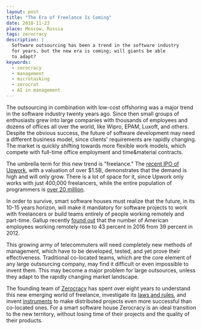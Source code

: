 ```yaml
---
layout: post
title: "The Era of Freelance Is Coming"
date: 2018-11-23
place: Moscow, Russia
tags: zerocracy
description: |
  Software outsourcing has been a trend in the software industry
  for years, but the new era is coming; will giants be able
  to adapt?
keywords:
  - zerocracy
  - management
  - microtasking
  - zerocrat
  - AI in management
---
```


<!-- this post migrated here from zerocracy.com -->

The outsourcing in combination with low-cost offshoring was a major trend in the
software industry twenty years ago. Since then small groups of enthusiasts grew
into large companies with thousands of employees and dozens of offices all over
the world, like Wipro, EPAM, Luxoft, and others. Despite the
obvious success, the future of software development may need a different
business model, since clients' requirements are rapidly changing. The market is
quickly shifting towards more flexible work models, which compete with full-time
office employment and time&material contracts.

<!--more-->

The umbrella term for this new
trend is "freelance." The [recent IPO of Upwork](https://www.cnbc.com/2018/10/03/upwork-ceo-on-ipo-day-we-do-not-incentivize-for-less-pay-for-freelancers.html),
with a valuation of over $1.5B, demonstrates that the demand is high and will only grow. There is a lot of space
for it, since Upwork only works with just 400,000 freelancers, while the entire
population of programmers is [over 20 million](https://evansdata.com/reports/viewRelease.php?reportID=9).

In order to survive, smart software houses must realize that the future, in its 10-15 years horizon, will
make it mandatory for software projects to work with freelancers or build teams
entirely of people working remotely and part-time. Gallup recently
[found out](https://www.cnbc.com/2018/05/30/70-percent-of-people-globally-work-remotely-at-least-once-a-week-iwg-study.html)
that the number of American employees working remotely rose to 43 percent in
2016 from 39 percent in 2012.

This growing army of telecommuters will need
completely new methods of management, which have to be developed, tested, and
yet prove their effectiveness. Traditional co-located teams, which are the core
element of any large outsourcing company, may find it difficult or even
impossible to invent them. This may become a major problem for large outsources,
unless they adapt to the rapidly changing market landscape.

The founding team of [Zerocracy](https://www.zerocracy.com) has spent over eight years to understand
this new emerging world of freelance, investigate its [laws and rules](https://www.yegor256.com/2016/08/05/distributed-teams-are-higher-quality.html),
and invent [instruments](https://www.yegor256.com/2018/03/21/zerocracy-announcement.html)
to make distributed projects even more successful than
co-located ones. For a smart software house Zerocracy is an ideal transition
to the new territory, without losing time of their projects and the quality
of their products.
